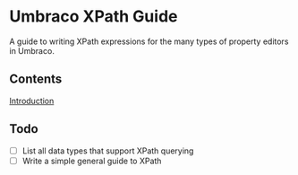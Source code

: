 # Umbraco XPath Guide

A guide to writing XPath expressions for the many types of property editors in Umbraco.

## Contents

[Introduction](intro/index.md)


## Todo

- [ ] List all data types that support XPath querying
- [ ] Write a simple general guide to XPath
